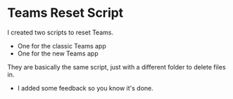 # Teams Reset Script
I created two scripts to reset Teams.
- One for the classic Teams app
- One for the new Teams app

They are basically the same script, just with a different folder to delete files in.
- I added some feedback so you know it's done.